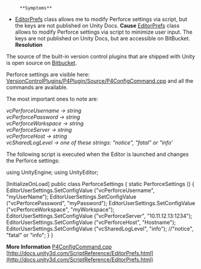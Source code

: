 
         **Symptoms** 

*   [EditorPrefs](http://docs.unity3d.com/ScriptReference/EditorPrefs.html) class allows me to modify Perforce settings via script, but the keys are not published on Unity Docs.
 **Cause** 
[EditorPrefs](http://docs.unity3d.com/ScriptReference/EditorPrefs.html) class allows to modify Perforce settings via script to minimize user input. The keys are not published on Unity Docs, but are accessible on BitBucket.
 **Resolution** 

The source of the built-in version control plugins that are shipped with Unity is open source on [Bitbucket](https://bitbucket.org/Unity-Technologies/versioncontrolplugins).

Perforce settings are visible here: [VersionControlPlugins/P4Plugin/Source/P4ConfigCommand.cpp](https://bitbucket.org/Unity-Technologies/versioncontrolplugins/src/dba3f95436497a5cc91c661772671e0e3f87e7e6/P4Plugin/Source/P4Command.cpp?at=master&fileviewer=file-view-default) and all the commands are available.

The most important ones to note are:

*vcPerforceUsername -> string*   
*vcPerforcePassword -> string*   
*vcPerforceWorkspace -> string*   
*vcPerforceServer -> string*   
*vcPerforceHost -> string*   
*vcSharedLogLevel -> one of these strings: "notice", "fatal" or "info'* 

The following script is executed when the Editor is launched and changes the Perforce settings: 

using UnityEngine;
    using UnityEditor;
    
[InitializeOnLoad]
    public class PerforceSettings {
        static PerforceSettings () {
            EditorUserSettings.SetConfigValue ("vcPerforceUsername",  "myUserName");
            EditorUserSettings.SetConfigValue ("vcPerforcePassword",  "myPassword");
            EditorUserSettings.SetConfigValue ("vcPerforceWorkspace", "myWorkspace");
            EditorUserSettings.SetConfigValue ("vcPerforceServer",    "10.11.12.13:1234");
            EditorUserSettings.SetConfigValue ("vcPerforceHost",      "Hostname");
            EditorUserSettings.SetConfigValue ("vcSharedLogLevel",    "info");  //"notice", "fatal" or "info";
        }
    }

 **More Information** 
[P4ConfigCommand.cpp](https://bitbucket.org/Unity-Technologies/versioncontrolplugins/src/dba3f95436497a5cc91c661772671e0e3f87e7e6/P4Plugin/Source/P4Command.cpp?at=master&fileviewer=file-view-default)
[http://docs.unity3d.com/ScriptReference/EditorPrefs.html](http://docs.unity3d.com/ScriptReference/EditorPrefs.html)

      